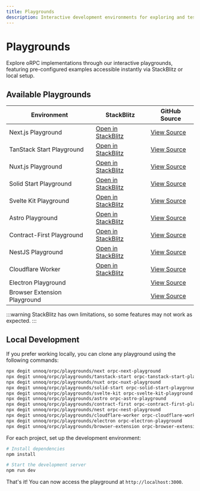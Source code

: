 ```yaml
---
title: Playgrounds
description: Interactive development environments for exploring and testing oRPC functionality.
---
```


# Playgrounds

Explore oRPC implementations through our interactive playgrounds,
featuring pre-configured examples accessible instantly via StackBlitz or local setup.

## Available Playgrounds

| Environment                  | StackBlitz                                                                                             | GitHub Source                                                                        |
| ---------------------------- | ------------------------------------------------------------------------------------------------------ | ------------------------------------------------------------------------------------ |
| Next.js Playground           | [Open in StackBlitz](https://stackblitz.com/github/unnoq/orpc/tree/main/playgrounds/next)              | [View Source](https://github.com/unnoq/orpc/tree/main/playgrounds/next)              |
| TanStack Start Playground    | [Open in StackBlitz](https://stackblitz.com/github/unnoq/orpc/tree/main/playgrounds/tanstack-start)    | [View Source](https://github.com/unnoq/orpc/tree/main/playgrounds/tanstack-start)    |
| Nuxt.js Playground           | [Open in StackBlitz](https://stackblitz.com/github/unnoq/orpc/tree/main/playgrounds/nuxt)              | [View Source](https://github.com/unnoq/orpc/tree/main/playgrounds/nuxt)              |
| Solid Start Playground       | [Open in StackBlitz](https://stackblitz.com/github/unnoq/orpc/tree/main/playgrounds/solid-start)       | [View Source](https://github.com/unnoq/orpc/tree/main/playgrounds/solid-start)       |
| Svelte Kit Playground        | [Open in StackBlitz](https://stackblitz.com/github/unnoq/orpc/tree/main/playgrounds/svelte-kit)        | [View Source](https://github.com/unnoq/orpc/tree/main/playgrounds/svelte-kit)        |
| Astro Playground             | [Open in StackBlitz](https://stackblitz.com/github/unnoq/orpc/tree/main/playgrounds/astro)             | [View Source](https://github.com/unnoq/orpc/tree/main/playgrounds/astro)             |
| Contract-First Playground    | [Open in StackBlitz](https://stackblitz.com/github/unnoq/orpc/tree/main/playgrounds/contract-first)    | [View Source](https://github.com/unnoq/orpc/tree/main/playgrounds/contract-first)    |
| NestJS Playground            | [Open in StackBlitz](https://stackblitz.com/github/unnoq/orpc/tree/main/playgrounds/nest)              | [View Source](https://github.com/unnoq/orpc/tree/main/playgrounds/nest)              |
| Cloudflare Worker            | [Open in StackBlitz](https://stackblitz.com/github/unnoq/orpc/tree/main/playgrounds/cloudflare-worker) | [View Source](https://github.com/unnoq/orpc/tree/main/playgrounds/cloudflare-worker) |
| Electron Playground          |                                                                                                        | [View Source](https://github.com/unnoq/orpc/tree/main/playgrounds/electron)          |
| Browser Extension Playground |                                                                                                        | [View Source](https://github.com/unnoq/orpc/tree/main/playgrounds/browser-extension) |

:::warning
StackBlitz has own limitations, so some features may not work as expected.
:::

## Local Development

If you prefer working locally, you can clone any playground using the following commands:

```bash
npx degit unnoq/orpc/playgrounds/next orpc-next-playground
npx degit unnoq/orpc/playgrounds/tanstack-start orpc-tanstack-start-playground
npx degit unnoq/orpc/playgrounds/nuxt orpc-nuxt-playground
npx degit unnoq/orpc/playgrounds/solid-start orpc-solid-start-playground
npx degit unnoq/orpc/playgrounds/svelte-kit orpc-svelte-kit-playground
npx degit unnoq/orpc/playgrounds/astro orpc-astro-playground
npx degit unnoq/orpc/playgrounds/contract-first orpc-contract-first-playground
npx degit unnoq/orpc/playgrounds/nest orpc-nest-playground
npx degit unnoq/orpc/playgrounds/cloudflare-worker orpc-cloudflare-worker-playground
npx degit unnoq/orpc/playgrounds/electron orpc-electron-playground
npx degit unnoq/orpc/playgrounds/browser-extension orpc-browser-extension-playground
```

For each project, set up the development environment:

```bash
# Install dependencies
npm install

# Start the development server
npm run dev
```

That's it! You can now access the playground at `http://localhost:3000`.
